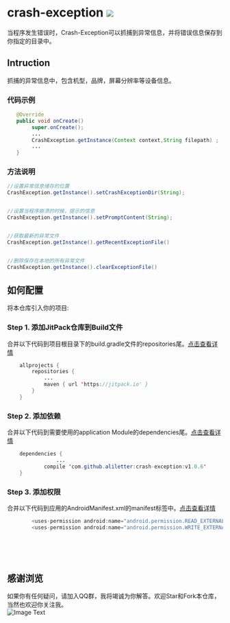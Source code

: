 # crash-exception  [![](https://jitpack.io/v/aliletter/crash-exception.svg)](https://jitpack.io/#aliletter/crash-exception)
当程序发生错误时，Crash-Exception可以抓捕到异常信息，并将错误信息保存到你指定的目录中。
## Intruction
抓捕的异常信息中，包含机型，品牌，屏幕分辨率等设备信息。
### 代码示例
```Java
   @Override
   public void onCreate()
        super.onCreate();
        ...
        CrashException.getInstance(Context context,String filepath) ;
        ...
   }
```
### 方法说明
```Java
//设置异常信息储存的位置
CrashException.getInstance().setCrashExceptionDir(String);


//设置当程序崩溃的时候，提示的信息
CrashException.getInstance().setPromptContent(String);


//获取最新的异常文件
CrashException.getInstance().getRecentExceptionFile()


//删除保存在本地的所有异常文件
CrashException.getInstance().clearExceptionFile()

```
## 如何配置
将本仓库引入你的项目:
### Step 1. 添加JitPack仓库到Build文件
合并以下代码到项目根目录下的build.gradle文件的repositories尾。[点击查看详情](https://github.com/aliletter/CarouselBanner/blob/master/root_build.gradle.png)
```Java
	allprojects {
		repositories {
			...
			maven { url 'https://jitpack.io' }
		}
	}
```
### Step 2. 添加依赖   
合并以下代码到需要使用的application Module的dependencies尾。[点击查看详情](https://github.com/aliletter/CarouselBanner/blob/master/application_build.gradle.png)
```Java
	dependencies {
                ...
	        compile 'com.github.aliletter:crash-exception:v1.0.6'
	}
```
 
### Step 3. 添加权限
合并以下代码到应用的AndroidManifest.xml的manifest标签中。[点击查看详情](https://github.com/aliletter/OnHttp/blob/master/androimanifest.png)
```Java
        <uses-permission android:name="android.permission.READ_EXTERNAL_STORAGE" />
        <uses-permission android:name="android.permission.WRITE_EXTERNAL_STORAGE" />
```

<br><br><br>
## 感谢浏览
如果你有任何疑问，请加入QQ群，我将竭诚为你解答。欢迎Star和Fork本仓库，当然也欢迎你关注我。
<br>
![Image Text](https://github.com/aliletter/CarouselBanner/blob/master/qq_group.png)